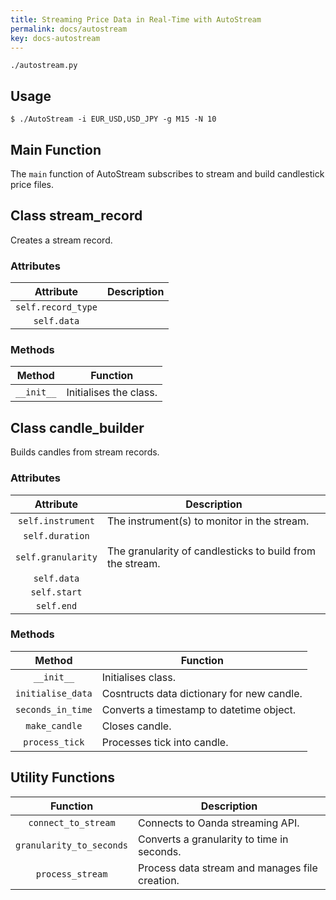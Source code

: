 ```yaml
---
title: Streaming Price Data in Real-Time with AutoStream
permalink: docs/autostream
key: docs-autostream
---
```


`./autostream.py`

## Usage

```
$ ./AutoStream -i EUR_USD,USD_JPY -g M15 -N 10
```



## Main Function
The `main` function of AutoStream subscribes to stream and build candlestick price files.



## Class stream_record
Creates a stream record.

### Attributes
|           Attribute       | Description                                                                                     |
| :-----------------------: | ----------------------------------------------------------------------------------------------- |
|     `self.record_type`     |       |
|    `self.data`        |       |


### Methods

|           Method           | Function                                                                                           |
| :------------------------: | -------------------------------------------------------------------------------------------------- |
| `__init__` | Initialises the class. |




## Class candle_builder
Builds candles from stream records.

### Attributes
|           Attribute       | Description                                                                                     |
| :-----------------------: | ----------------------------------------------------------------------------------------------- |
|     `self.instrument`     | The instrument(s) to monitor in the stream.       |
|    `self.duration`        |   |
|    `self.granularity`     | The granularity of candlesticks to build from the stream.      |
|     `self.data`           |       |
|     `self.start`          |       |
|      `self.end`           |       |



### Methods

|           Method           | Function                                                                                           |
| :------------------------: | -------------------------------------------------------------------------------------------------- |
|         `__init__`         | Initialises class.   |
|    `initialise_data`     | Cosntructs data dictionary for new candle.      |
|     `seconds_in_time`    | Converts a timestamp to datetime object.      |
|     `make_candle`    |  Closes candle.     |
|    `process_tick`     |  Processes tick into candle.     |




## Utility Functions

| Function | Description |
| :------: | ----------- |
| `connect_to_stream` | Connects to Oanda streaming API. |
| `granularity_to_seconds` | Converts a granularity to time in seconds. |
| `process_stream` | Process data stream and manages file creation. |
